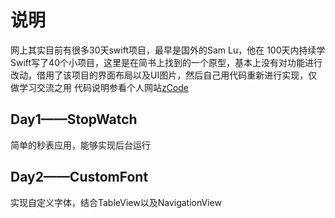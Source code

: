 # 说明
网上其实目前有很多30天swift项目，最早是国外的Sam Lu，他在 100天内持续学Swift写了40个小项目，这里是在简书上找到的一个原型，基本上没有对功能进行改动，借用了该项目的界面布局以及UI图片，然后自己用代码重新进行实现，仅做学习交流之用
   代码说明参看个人网站[zCode](www.ezreal-tian.com)
## Day1——StopWatch
简单的秒表应用，能够实现后台运行
## Day2——CustomFont
实现自定义字体，结合TableView以及NavigationView

